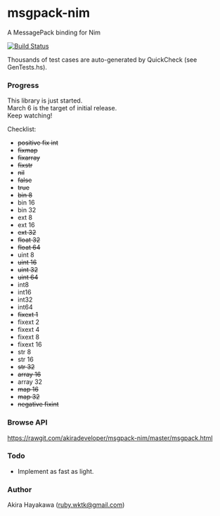 # msgpack-nim

A MessagePack binding for Nim

[![Build Status](https://travis-ci.org/akiradeveloper/msgpack-nim.svg?branch=master)](https://travis-ci.org/akiradeveloper/msgpack-nim)

Thousands of test cases are auto-generated by QuickCheck (see GenTests.hs).

### Progress

This library is just started.  
March 6 is the target of initial release.  
Keep watching!

Checklist:

* ~~positive fix int~~  
* ~~fixmap~~  
* ~~fixarray~~  
* ~~fixstr~~  
* ~~nil~~  
* ~~false~~  
* ~~true~~  
* ~~bin 8~~  
* bin 16  
* bin 32  
* ext 8  
* ext 16  
* ~~ext 32~~  
* ~~float 32~~  
* ~~float 64~~  
* uint 8  
* ~~uint 16~~  
* ~~uint 32~~  
* ~~uint 64~~  
* int8  
* int16  
* int32  
* int64  
* ~~fixext 1~~  
* fixext 2  
* fixext 4  
* fixext 8  
* fixext 16  
* str 8  
* str 16  
* ~~str 32~~  
* ~~array 16~~  
* array 32  
* ~~map 16~~  
* ~~map 32~~  
* ~~negative fixint~~  

### Browse API

https://rawgit.com/akiradeveloper/msgpack-nim/master/msgpack.html

### Todo

* Implement as fast as light.

### Author

Akira Hayakawa (ruby.wktk@gmail.com)

